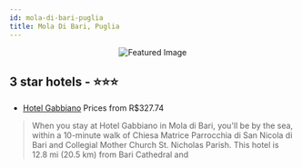 ```yaml
---
id: mola-di-bari-puglia
title: Mola Di Bari, Puglia
---
```


<center><img src="https://i.travelapi.com/hotels/27000000/26770000/26769500/26769418/bdec05c1_z.jpg" alt="Featured Image" /></center>


##  3 star hotels - ⭐️⭐️⭐️

-    [Hotel Gabbiano](https://us.hurb.com/hotels/mola-di-bari/hotel-gabbiano-JNP-JP983054?cmp=18055) Prices from R$327.74
   > When you stay at Hotel Gabbiano in Mola di Bari, you'll be by the sea, within a 10-minute walk of Chiesa Matrice Parrocchia di San Nicola di Bari and Collegial Mother Church St. Nicholas Parish. This hotel is 12.8 mi (20.5 km) from Bari Cathedral and
